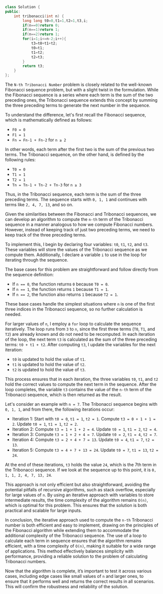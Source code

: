 ```cpp
class Solution {
public:
    int tribonacci(int n) {
        long long t0=0,t1=1,t2=1,t3,i;
        if(n==0)return 0;
        if(n==1)return 1;
        if(n==2)return 1;
        for(i=1;i<=n-2;i++){
            t3=t0+t1+t2;
            t0=t1;
            t1=t2;
            t2=t3;
        }
        return t3;
    }
};

```

The `N-th Tribonacci Number` problem is closely related to the well-known Fibonacci sequence problem, but with a slight twist in the formulation. While the Fibonacci sequence is a series where each term is the sum of the two preceding ones, the Tribonacci sequence extends this concept by summing the three preceding terms to generate the next number in the sequence.

To understand the difference, let's first recall the Fibonacci sequence, which is mathematically defined as follows:

- `F0 = 0`
- `F1 = 1`
- `Fn = Fn-1 + Fn-2` for `n ≥ 2`

In other words, each term after the first two is the sum of the previous two terms. The Tribonacci sequence, on the other hand, is defined by the following rules:

- `T0 = 0`
- `T1 = 1`
- `T2 = 1`
- `Tn = Tn-1 + Tn-2 + Tn-3` for `n ≥ 3`

Thus, in the Tribonacci sequence, each term is the sum of the three preceding terms. The sequence starts with `0, 1, 1` and continues with terms like `2, 4, 7, 13`, and so on.

Given the similarities between the Fibonacci and Tribonacci sequences, we can develop an algorithm to compute the `n-th` term of the Tribonacci sequence in a manner analogous to how we compute Fibonacci numbers. However, instead of keeping track of just two preceding terms, we need to keep track of the three preceding terms.

To implement this, I begin by declaring four variables: `t0`, `t1`, `t2`, and `t3`. These variables will store the values of the Tribonacci sequence as we compute them. Additionally, I declare a variable `i` to use in the loop for iterating through the sequence.

The base cases for this problem are straightforward and follow directly from the sequence definition:

- If `n == 0`, the function returns `0` because `T0 = 0`.
- If `n == 1`, the function returns `1` because `T1 = 1`.
- If `n == 2`, the function also returns `1` because `T2 = 1`.

These base cases handle the simplest situations where `n` is one of the first three indices in the Tribonacci sequence, so no further calculation is needed.

For larger values of `n`, I employ a `for` loop to calculate the sequence iteratively. The loop runs from `3` to `n`, since the first three terms (`T0`, `T1`, and `T2`) are already known and do not need to be recomputed. In each iteration of the loop, the next term `t3` is calculated as the sum of the three preceding terms: `t0 + t1 + t2`. After computing `t3`, I update the variables for the next iteration:

- `t0` is updated to hold the value of `t1`.
- `t1` is updated to hold the value of `t2`.
- `t2` is updated to hold the value of `t3`.

This process ensures that in each iteration, the three variables `t0`, `t1`, and `t2` hold the correct values to compute the next term in the sequence. After the loop completes, the variable `t3` contains the value of the `n-th` term of the Tribonacci sequence, which is then returned as the result.

Let's consider an example with `n = 7`. The Tribonacci sequence begins with `0, 1, 1`, and from there, the following iterations occur:

- Iteration 1: Start with `t0 = 0`, `t1 = 1`, `t2 = 1`. Compute `t3 = 0 + 1 + 1 = 2`. Update `t0 = 1`, `t1 = 1`, `t2 = 2`.
- Iteration 2: Compute `t3 = 1 + 1 + 2 = 4`. Update `t0 = 1`, `t1 = 2`, `t2 = 4`.
- Iteration 3: Compute `t3 = 1 + 2 + 4 = 7`. Update `t0 = 2`, `t1 = 4`, `t2 = 7`.
- Iteration 4: Compute `t3 = 2 + 4 + 7 = 13`. Update `t0 = 4`, `t1 = 7`, `t2 = 13`.
- Iteration 5: Compute `t3 = 4 + 7 + 13 = 24`. Update `t0 = 7`, `t1 = 13`, `t2 = 24`.

At the end of these iterations, `t3` holds the value `24`, which is the 7th term in the Tribonacci sequence. If we look at the sequence up to this point, it is `0, 1, 1, 2, 4, 7, 13, 24`.

This approach is not only efficient but also straightforward, avoiding the potential pitfalls of recursive algorithms, such as stack overflow, especially for large values of `n`. By using an iterative approach with variables to store intermediate results, the time complexity of the algorithm remains `O(n)`, which is optimal for this problem. This ensures that the solution is both practical and scalable for large inputs.

In conclusion, the iterative approach used to compute the `n-th` Tribonacci number is both efficient and easy to implement, drawing on the principles of the Fibonacci algorithm while extending them to accommodate the additional complexity of the Tribonacci sequence. The use of a loop to calculate each term in sequence ensures that the algorithm remains efficient, with a time complexity of `O(n)`, making it suitable for a wide range of applications. This method effectively balances simplicity with performance, providing a reliable solution to the problem of calculating Tribonacci numbers.

Now that the algorithm is complete, it’s important to test it across various cases, including edge cases like small values of `n` and larger ones, to ensure that it performs well and returns the correct results in all scenarios. This will confirm the robustness and reliability of the solution.